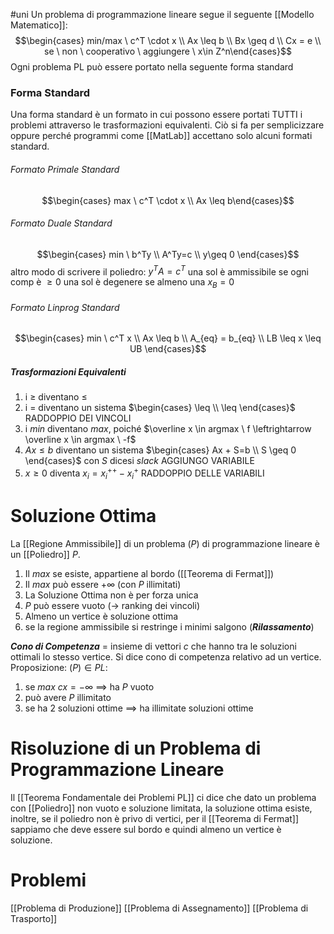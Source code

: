 #uni 
Un problema di programmazione lineare segue il seguente [[Modello Matematico]]:
$$\begin{cases} min/max \ c^T \cdot x \\ Ax \leq b \\ Bx \geq d \\ Cx = e \\ se \ non \ cooperativo \ aggiungere \ x\in Z^n\end{cases}$$
Ogni problema PL può essere portato nella seguente forma standard
### Forma Standard
Una forma standard è un formato in cui possono essere portati TUTTI i problemi attraverso le trasformazioni equivalenti. Ciò si fa per semplicizzare oppure perché programmi come [[MatLab]] accettano solo alcuni formati standard.
###### Formato Primale Standard
$$\begin{cases} max \ c^T \cdot x \\ Ax \leq b\end{cases}$$
###### Formato Duale Standard
$$\begin{cases} min \ b^Ty \\ A^Ty=c \\ y\geq 0 \end{cases}$$
altro modo di scrivere il poliedro: $y^TA=c^T$ 
una sol è ammissibile se ogni comp è $\geq0$
una sol è degenere se almeno una $x_B = 0$ 
###### Formato Linprog Standard
$$\begin{cases} min \ c^T x \\ Ax \leq b \\ A_{eq} = b_{eq} \\ LB \leq x \leq UB \end{cases}$$
##### Trasformazioni Equivalenti
1. i $\geq$ diventano $\leq$
2. i $=$ diventano un sistema $\begin{cases} \leq \\ \leq \end{cases}$ RADDOPPIO DEI VINCOLI
3. i $min$ diventano $max$, poiché $\overline x \in argmax \ f \leftrightarrow \overline x \in argmax \ -f$ 
4.  $Ax \leq b$ diventano un sistema $\begin{cases} Ax + S=b \\ S \geq 0 \end{cases}$ con $S$ dicesi $slack$ AGGIUNGO VARIABILE
5. $x \geq 0$ diventa $x_i = x_i^{++} - x_i^+$ RADDOPPIO DELLE VARIABILI
# Soluzione Ottima
La [[Regione Ammissibile]] di un problema $(P)$ di programmazione lineare è un [[Poliedro]] $P$. 
1. Il $max$ se esiste, appartiene al bordo ([[Teorema di Fermat]])
2. Il $max$ può essere $+\infty$ (con $P$ illimitati)
3. La Soluzione Ottima non è per forza unica
4. $P$ può essere vuoto ($\to$ ranking dei vincoli)
5. Almeno un vertice è soluzione ottima
6. se la regione ammissibile si restringe i minimi salgono (___Rilassamento___)

___Cono di Competenza___ = insieme di vettori $c$ che hanno tra le soluzioni ottimali lo stesso vertice. Si dice cono di competenza relativo ad un vertice.
Proposizione:
$(P) \in PL$:
1. se $max \ cx = -\infty$ $\implies$ ha $P$ vuoto
2.  può avere $P$ illimitato
3. se ha $2$ soluzioni ottime $\implies$ ha illimitate soluzioni ottime
# Risoluzione di un Problema di Programmazione Lineare
Il [[Teorema Fondamentale dei Problemi PL]] ci dice che dato un problema con [[Poliedro]] non vuoto e soluzione limitata, la soluzione ottima esiste, inoltre, se il poliedro non è privo di vertici, per il [[Teorema di Fermat]] sappiamo che deve essere sul bordo e quindi almeno un vertice è soluzione.
# Problemi
[[Problema di Produzione]] 
[[Problema di Assegnamento]] 
[[Problema di Trasporto]] 
